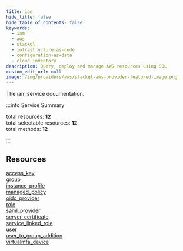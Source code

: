 ```yaml
---
title: iam
hide_title: false
hide_table_of_contents: false
keywords:
  - iam
  - aws
  - stackql
  - infrastructure-as-code
  - configuration-as-data
  - cloud inventory
description: Query, deploy and manage AWS resources using SQL
custom_edit_url: null
image: /img/providers/aws/stackql-aws-provider-featured-image.png
---
```


The iam service documentation.

:::info Service Summary

<div class="row">
<div class="providerDocColumn">
<span>total resources:&nbsp;<b>12</b></span><br />
<span>total selectable resources:&nbsp;<b>12</b></span><br />
<span>total methods:&nbsp;<b>12</b></span><br />
</div>
</div>

:::

## Resources
<div class="row">
<div class="providerDocColumn">
<a href="/providers/aws/iam/access_key/">access_key</a><br />
<a href="/providers/aws/iam/group/">group</a><br />
<a href="/providers/aws/iam/instance_profile/">instance_profile</a><br />
<a href="/providers/aws/iam/managed_policy/">managed_policy</a><br />
<a href="/providers/aws/iam/oidc_provider/">oidc_provider</a><br />
<a href="/providers/aws/iam/role/">role</a>
</div>
<div class="providerDocColumn">
<a href="/providers/aws/iam/saml_provider/">saml_provider</a><br />
<a href="/providers/aws/iam/server_certificate/">server_certificate</a><br />
<a href="/providers/aws/iam/service_linked_role/">service_linked_role</a><br />
<a href="/providers/aws/iam/user/">user</a><br />
<a href="/providers/aws/iam/user_to_group_addition/">user_to_group_addition</a><br />
<a href="/providers/aws/iam/virtualmfa_device/">virtualmfa_device</a>
</div>
</div>